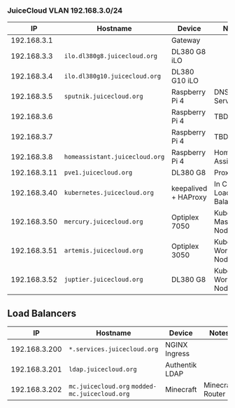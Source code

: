 ### JuiceCloud VLAN 192.168.3.0/24
| IP | Hostname |Device | Notes |
|----|----------|-------|-------|
| 192.168.3.1 | | Gateway | |
| 192.168.3.3 | `ilo.dl380g8.juicecloud.org`| DL380 G8 iLO | |
| 192.168.3.4 | `ilo.dl380g10.juicecloud.org`| DL380 G10 iLO | |
| 192.168.3.5 | `sputnik.juicecloud.org` | Raspberry Pi 4 | DNS Server |
| 192.168.3.6 | | Raspberry Pi 4 | TBD |
| 192.168.3.7 | | Raspberry Pi 4 | TBD |
| 192.168.3.8 | `homeassistant.juicecloud.org` | Raspberry Pi 4 | Home Assistant
| 192.168.3.11 | `pve1.juicecloud.org` | DL380 G8  | Proxmox |
| 192.168.3.40 | `kubernetes.juicecloud.org` | keepalived + HAProxy | In Cluster Load Balancer |
| 192.168.3.50 | `mercury.juicecloud.org` | Optiplex 7050 | Kubernetes Master Node |
| 192.168.3.51 | `artemis.juicecloud.org` | Optiplex 3050 | Kubernetes Worker Node | 
| 192.168.3.52 | `juptier.juicecloud.org` | DL380 G8 | Kubernetes Worker Node VM |

## Load Balancers
| IP | Hostname |Device | Notes |
|----|----------|-------|-------|
| 192.168.3.200 | `*.services.juicecloud.org` | NGINX Ingress | |
| 192.168.3.201 | `ldap.juicecloud.org` | Authentik LDAP | |
| 192.168.3.202 | `mc.juicecloud.org` `modded-mc.juicecloud.org` | Minecraft | Minecraft Router|
